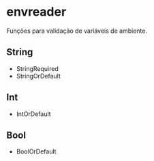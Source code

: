 # envreader

Funções para validação de variáveis de ambiente.

## String
- StringRequired
- StringOrDefault

## Int
- IntOrDefault

## Bool
- BoolOrDefault
